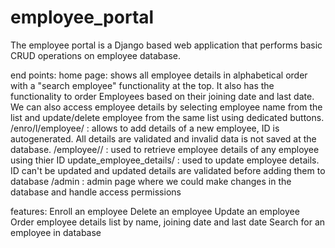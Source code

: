 # employee_portal

The employee portal is a Django based web application that performs basic CRUD operations on employee database.

end points:
home page: shows all employee details in alphabetical order with a "search employee" functionality at the top. It also has the functionality to order Employees based on their joining date and last date. We can also access employee details by selecting employee name from the list and update/delete employee from the same list using dedicated buttons.
/enro/l/employee/ : allows to add details of a new employee, ID is autogenerated. All details are validated and invalid data is not saved at the database.
/employee/<id>/ : used to retrieve employee details of any employee using thier ID
update_employee_details/<id> : used to update employee details. ID can't be updated and updated details are validated before adding them to database
/admin : admin page where we could make changes in the database and handle access permissions

features:
Enroll an employee
Delete an employee
Update an employee
Order employee details list by name, joining date and last date
Search for an employee in database
